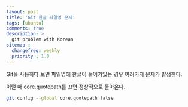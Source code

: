 ```yaml
---
layout: post
title: 'Git 한글 파일명 문제'
tags: [ubuntu]
comments: true
description: >
  git problem with Korean
sitemap :
  changefreq: weekly
  priority : 1.0
---
```

Git을 사용하다 보면 파일명에 한글이 들어가있는 경우 여러가지 문제가 발생한다.

이럴 때 core.quotepath를 끄면 정상적으로 돌아온다. 

```bash
git config --global core.quotepath false
```

